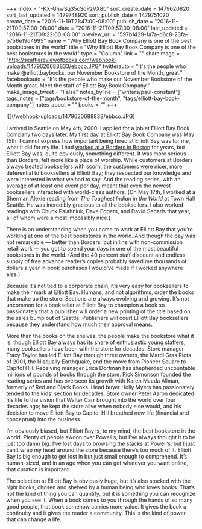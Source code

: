 +++
index = "-KX-GhwSq35cSqPzVX8b"
sort_create_date = 1479620820
sort_last_updated = 1479748920
sort_publish_date = 1479751020
create_date = "2016-11-19T21:47:00-08:00"
publish_date = "2016-11-21T09:57:00-08:00"
date = "2016-11-21T09:57:00-08:00"
last_updated = "2016-11-21T09:22:00-08:00"
preview_url = "597b1429-fa7a-d6c8-23fa-b756e19d4995"
name = "Why Elliott Bay Book Company is one of the best bookstores in the world"
title = "Why Elliott Bay Book Company is one of the best bookstores in the world"
type = "Column"
link = ""
shareimage = "http://seattlereviewofbooks.com/webhook-uploads/1479620688833/ebbco.JPG"
twitterauto = "It's the people who make @elliottbaybooks, our November Bookstore of the Month, great."
facebookauto = "It's the people who make our November Bookstore of the Month great. Meet the staff of Elliott Bay Book Company."
make_image_tweet = "False"
notes_byline = ["writers/paul-constant"]
tags_notes = ["tags/bookstore-of-the-month", "tags/elliott-bay-book-company"]
notes_about = ""
books = ""
+++
<p class="image">![](/webhook-uploads/1479620688833/ebbco.JPG)</p>

I arrived in Seattle on May 4th, 2000. I applied for a job at Elliott Bay Book Company two days later. My first day at Elliott Bay Book Company was May 15th. I cannot express how important being hired at Elliott Bay was for me, what it did for my life. I had [worked at a Borders in Boston](https://medium.com/@paulconstant/books-without-borders-b8ccb08b5b8a#.ulv8hzjht) for years, but Elliott Bay was, quite obviously, something different. It was more serious than Borders, felt more like a place of worship. While customers at Borders always treated booksellers with scorn, the customers were nicer, more deferential to booksellers at Elliott Bay; they respected our knowledge and were interested in what we had to say. And the reading series, with an average of at least one event per day, meant that even the newest booksellers interacted with world-class authors. (On May 17th, I worked at a Sherman Alexie reading from *The Toughest Indian in the World* at Town Hall Seattle. He was incredibly gracious to all the booksellers. I also worked readings with Chuck Palahniuk, Dave Eggers, and David Sedaris that year, all of whom were almost impossibly nice.)

There is an understanding when you come to work at Elliott Bay that you’re working at one of the best bookstores in the world. And though the pay was not remarkable  — better than Borders, but in line with non-commission retail work — you got to spend your days in one of the most beautiful bookstores in the world. (And the 40 percent staff discount and endless supply of free advance reader’s copies probably saved me thousands of dollars a year in book purchases I would’ve made if I worked anywhere else.) 

Because it’s not tied to a corporate chain, it’s very easy for booksellers to make their mark at Elliott Bay. Humans, and not algorithms, order the books that make up the store. Sections are always evolving and growing. It’s not uncommon for a bookseller at Elliott Bay to champion a book so passionately that a publisher will order a new printing of the title based on the sales bump out of Seattle. Publishers will court Elliott Bay booksellers because they understand how much their approval means.

More than the books on the shelves, the people make the bookstore what it is: though Elliott Bay [always has its share of enthusiastic young staffers]( http://www.seattlereviewofbooks.com/notes/2016/11/14/talking-with-mary-thompson-one-of-elliott-bay-book-companys-newest-employees/), many booksellers have been with the store for decades. Store manager Tracy Taylor has led Elliott Bay through three owners, the Mardi Gras Riots of 2001, the Nisqually Earthquake, and the move from Pioneer Square to Capitol Hill. Receiving manager Erica Dorfman has shepherded uncountable millions of pounds of books through the store. Rick Simonson founded the reading series and has overseen its growth with Karen Maeda Allman, formerly of Red and Black Books. Head buyer Holly Myers has passionately tended to the kids’ section for decades. Store owner Peter Aaron dedicated his life to the vision that Walter Carr brought into the world over four decades ago; he kept the store alive when nobody else would, and his decision to move Elliott Bay to Capitol Hill breathed new life (financial and conceptual) into the business.

I’m obviously biased, but Elliott Bay is, to my mind, the best bookstore in the world. Plenty of people swoon over Powell’s, but I’ve always thought it to be just too damn big. I’ve lost days to browsing the stacks at Powell’s, but I just can’t wrap my head around the store because there’s too much of it. Elliott Bay is big enough to get lost in but just small enough to comprehend. It’s human-sized, and in an age when you can get whatever you want online, that curation is important. 

The selection at Elliott Bay is obviously huge, but it’s also stocked with the *right* books, chosen and shelved by a human being who loves books. That’s not the kind of thing you can quantify, but it is something you can recognize when you see it. When a book comes to you through the hands of so many good people, that book somehow carries more value. It gives the book a continuity and it gives the reader a community. This is the kind of power that can change a life.
